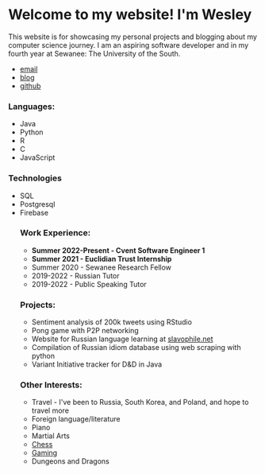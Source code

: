 
<html>
  <head>
    <title>
      Wesley Bailey's Website
    </title>
  </head>
  <body>
    <div class="container">
      <div class="blurb">
        <h1>Welcome to my website! I'm Wesley</h1>
      </div>
    </div>
    <footer>
      <p>
        This website is for showcasing my personal projects and blogging about my computer science journey. I am an aspiring software developer and in my fourth year at Sewanee: The University of the South.
      <ul>
        <li>
          <a href="mailto:twesleybailey@gmail.com">email</a>
        </li>
        <li>
          <a href="/blog">blog</a>
        </li>
        <li>
          <a href="https://github.com/thomaswesleyb">github</a>
        </li>
      </ul>
      <h3>Languages:</h3>
      <ul>
        <li> Java       </li>
        <li> Python     </li>
        <li> R          </li> 
        <li> C          </li>
        <li> JavaScript </li>
      </ul>
      <h3>Technologies</h3>
      <ul>
        <li> SQL        </li>
        <li> Postgresql </li>
        <li> Firebase   </li>
      <h3> Work Experience: </h3>
      <ul>
        <li> <b> Summer 2022-Present - Cvent Software Engineer 1 </b> </li>
        <li> <b> Summer 2021 - Euclidian Trust Internship </b> </li>
        <li> Summer 2020 - Sewanee Research Fellow             </li>
        <li>  2019-2022  - Russian Tutor                       </li>
        <li>  2019-2022  - Public Speaking Tutor               </li>
      </ul>
      <h3> Projects: </h3>
      <ul>
        <li> Sentiment analysis of 200k tweets using RStudio                     </li>
        <li> Pong game with P2P networking                                       </li>
        <li> Website for Russian language learning at <a href="https://sites.google.com/a/sewanee.edu/slavophilenet/">slavophile.net</a>  </li>
        <li> Compilation of Russian idiom database using web scraping with python</li>
        <li> Variant Initiative tracker for D&D in Java                          </li>
      </ul>
      <h3> Other Interests: </h3>
      <ul>
        <li> Travel - I've been to Russia, South Korea, and Poland, and hope to travel more </li>
        <li> Foreign language/literature </li>
        <li> Piano </li>
        <li> Martial Arts </li>
        <li> <a href="https://lichess.org/@/twesleyb"> Chess </a> </li>
        <li> <a href="https://steamcommunity.com/profiles/76561198139511026"> Gaming </a> </li>
        <li> Dungeons and Dragons </li>
      </ul>
   </footer>
  </body>
</html>
